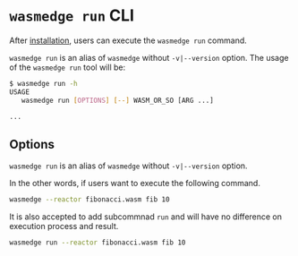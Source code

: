 # `wasmedge run` CLI

After [installation](../quick_start/install.md), users can execute the `wasmedge run` command.

`wasmedge run` is an alias of `wasmedge` without `-v|--version` option. The usage of the `wasmedge run` tool will be:

```bash
$ wasmedge run -h
USAGE
   wasmedge run [OPTIONS] [--] WASM_OR_SO [ARG ...]

...
```

## Options

`wasmedge run` is an alias of `wasmedge` without `-v|--version` option.

In the other words, if users want to execute the following command.

```bash
wasmedge --reactor fibonacci.wasm fib 10
```

It is also accepted to add subcommnad `run` and will have no difference on execution process and result.

```bash
wasmedge run --reactor fibonacci.wasm fib 10
```
